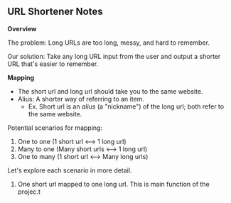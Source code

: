 ## URL Shortener Notes

**Overview**

The problem: Long URLs are too long, messy, and hard to remember.

Our solution: Take any long URL input from the user and output a shorter URL that's easier to remember.


**Mapping**
- The short url and long url should take you to the same website.
- Alius: A shorter way of referring to an item.
  - Ex. Short url is an *alius* (a "nickname") of the long url; both refer to the same website.

Potential scenarios for mapping:
  1. One to one (1 short url <--> 1 long url)
  2. Many to one (Many short urls <--> 1 long url)
  3. One to many (1 short url <--> Many long urls)

Let's explore each scenario in more detail.

  1. One short url mapped to one long url.
     This is main function of the projec.t 


